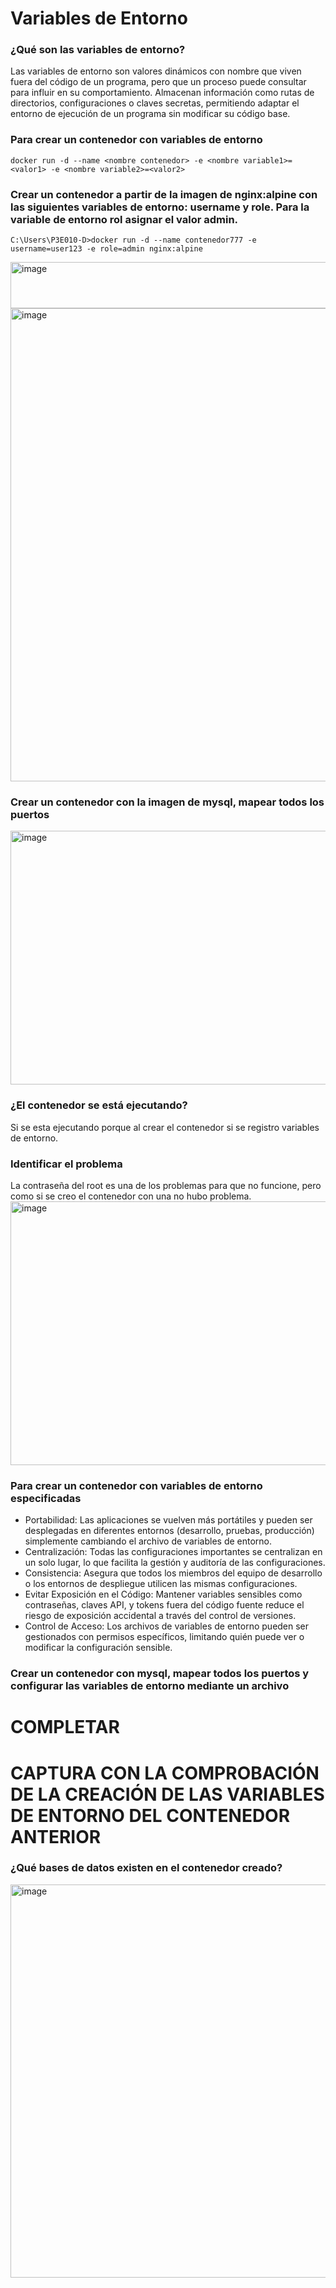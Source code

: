 # Variables de Entorno
### ¿Qué son las variables de entorno?

Las variables de entorno son valores dinámicos con nombre que viven fuera del código de un programa, pero que un proceso puede consultar para influir en su comportamiento. Almacenan información como rutas de directorios, configuraciones o claves secretas, permitiendo adaptar el entorno de ejecución de un programa sin modificar su código base. 

### Para crear un contenedor con variables de entorno

```
docker run -d --name <nombre contenedor> -e <nombre variable1>=<valor1> -e <nombre variable2>=<valor2>
```

### Crear un contenedor a partir de la imagen de nginx:alpine con las siguientes variables de entorno: username y role. Para la variable de entorno rol asignar el valor admin.
```
C:\Users\P3E010-D>docker run -d --name contenedor777 -e username=user123 -e role=admin nginx:alpine
```
<img width="1121" height="74" alt="image" src="https://github.com/user-attachments/assets/17c700ea-9330-43a6-949e-9fdb377147e6" />

<img width="969" height="757" alt="image" src="https://github.com/user-attachments/assets/6b01e1b0-6a50-46de-8392-aabb9e780735" />



### Crear un contenedor con la imagen de mysql, mapear todos los puertos
<img width="1049" height="406" alt="image" src="https://github.com/user-attachments/assets/dfdb6da7-3930-4cc7-83be-eb30961f3da7" />


### ¿El contenedor se está ejecutando?

Si se esta ejecutando porque al crear el contenedor si se registro variables de entorno.

### Identificar el problema
La contraseña del root es una de los problemas para que no funcione, pero como si se creo el contenedor con una no hubo problema.
<img width="1874" height="422" alt="image" src="https://github.com/user-attachments/assets/a60c1fdd-b3cc-4246-a304-37e87ebfe903" />


### Para crear un contenedor con variables de entorno especificadas
- Portabilidad: Las aplicaciones se vuelven más portátiles y pueden ser desplegadas en diferentes entornos (desarrollo, pruebas, producción) simplemente cambiando el archivo de variables de entorno.
- Centralización: Todas las configuraciones importantes se centralizan en un solo lugar, lo que facilita la gestión y auditoría de las configuraciones.
- Consistencia: Asegura que todos los miembros del equipo de desarrollo o los entornos de despliegue utilicen las mismas configuraciones.
- Evitar Exposición en el Código: Mantener variables sensibles como contraseñas, claves API, y tokens fuera del código fuente reduce el riesgo de exposición accidental a través del control de versiones.
- Control de Acceso: Los archivos de variables de entorno pueden ser gestionados con permisos específicos, limitando quién puede ver o modificar la configuración sensible.

### Crear un contenedor con mysql, mapear todos los puertos y configurar las variables de entorno mediante un archivo
# COMPLETAR

# CAPTURA CON LA COMPROBACIÓN DE LA CREACIÓN DE LAS VARIABLES DE ENTORNO DEL CONTENEDOR ANTERIOR 

### ¿Qué bases de datos existen en el contenedor creado?
<img width="918" height="629" alt="image" src="https://github.com/user-attachments/assets/fc96e7e7-993f-40d8-b5cd-bb2d212b97cb" />

